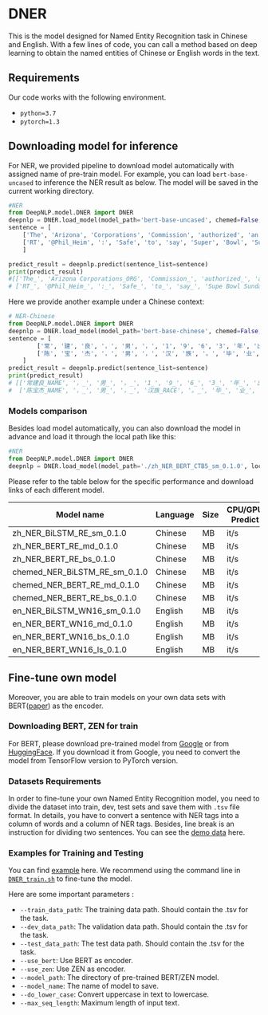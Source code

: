# DNER
This is the model designed for Named Entity Recognition task in Chinese and English. 
With a few lines of code, you can call a method based on deep learning to obtain the named entities of Chinese or English words in the text.

## Requirements
Our code works with the following environment.
* `python=3.7`
* `pytorch=1.3`

## Downloading model for inference
For NER, we provided pipeline to download model automatically with assigned name of pre-train model. 
For example, you can load `bert-base-uncased` to inference the NER result as below.
The model will be saved in the current working directory.
```python
#NER
from DeepNLP.model.DNER import DNER
deepnlp = DNER.load_model(model_path='bert-base-uncased', chemed=False, language='en', local_rank=-1, no_cuda=False)
sentence = [
    ['The', 'Arizona', 'Corporations', 'Commission', 'authorized', 'an', '11.5', '%', 'rate', 'increase', 'at', 'Tucson', 'Electric', 'Power', 'Co.', ',', 'substantially', 'lower', 'than', 'recommended', 'last', 'month', 'by', 'a', 'commission', 'hearing', 'officer', 'and', 'barely', 'half', 'the', 'rise', 'sought', 'by', 'the', 'utility', '.'], 
    ['RT', '@Phil_Heim', ':', 'Safe', 'to', 'say', 'Super', 'Bowl', 'Sunday', 'is', 'my', 'favourite', 'holiday', 'of', 'the', 'year']
    ]

predict_result = deepnlp.predict(sentence_list=sentence)
print(predict_result)
#[['The_', 'Arizona Corporations_ORG', 'Commission_', 'authorized_', 'an_', '11.5_', '%_', 'rate_', 'increase_', 'at_', 'Tucson Electric PowerCo._ORG', ',_', 'substantially_', 'lower_', 'than_', 'recommended_', 'last_', 'month_', 'by_', 'a_', 'commission_', 'hearing_', 'officer_', 'and_', 'barely_', 'half_', 'the_', 'rise_', 'sought_', 'by_', 'the_', 'utility_', '._'], 
# ['RT_', '@Phil_Heim_', ':_', 'Safe_', 'to_', 'say_', 'Supe Bowl Sunday_other', 'is_', 'my_', 'favourite_', 'holiday_', 'of_', 'the_', 'year_']]
```
Here we provide another example under a Chinese context:
```python
# NER-Chinese
from DeepNLP.model.DNER import DNER
deepnlp = DNER.load_model(model_path='bert-base-chinese', chemed=False, language='zh', local_rank=-1, no_cuda=False)
sentence = [
        ['常', '建', '良', '，', '男', '，', '1', '9', '6', '3', '年', '出', '生', '，', '工', '科', '学', '士', '，', '高', '级', '工', '程', '师', '，', '北', '京', '物', '资', '学', '院', '客', '座', '副', '教', '授', '。'],
        ['陈', '宝', '杰', '，', '男', '，', '汉', '族', '。', '毕', '业', '于', '解', '放', '军', '南', '京', '政', '治', '学', '院', '，', '大', '学', '学', '历', '。']
    ]
predict_result = deepnlp.predict(sentence_list=sentence)
print(predict_result)
# [['常建良_NAME', '，_', '男_', '，_', '1_', '9_', '6_', '3_', '年_', '出_', '生_', '，_', '工科_PRO', '学士_EDU', '，_', '高级工程师_TITLE', '，_', '北京物资学院_ORG', '客座副教授_TITLE', '。_'],
#  ['陈宝杰_NAME', '，_', '男_', '，_', '汉族_RACE', '。_', '毕_', '业_', '于_', '解放军南京政治学院_ORG', '，_', '大学学历_EDU', '。_']]
```
### Models comparison
Besides load model automatically, you can also download the model in advance and load it through the local path like this: 
```python
#NER
from DeepNLP.model.DNER import DNER
deepnlp = DNER.load_model(model_path='./zh_NER_BERT_CTB5_sm_0.1.0', local_rank=-1, no_cuda=False)
```
Please refer to the table below for the specific performance and download links of each different model.

| Model name                    | Language| Size | CPU/GPU Predict | CPU/GPU Train | Memory Size | Performance |
| ------------------------------| --------| ---- | --------------- |  ------------ |  ---------- | ----------- |
| zh_NER_BiLSTM_RE_sm_0.1.0     | Chinese | MB   | it/s            | it/s          | GB | % |
| zh_NER_BERT_RE_md_0.1.0       | Chinese | MB   | it/s            | it/s          | GB | % |
| zh_NER_BERT_RE_bs_0.1.0       | Chinese | MB   | it/s            | it/s          | GB | % |
| chemed_NER_BiLSTM_RE_sm_0.1.0 | Chinese | MB   | it/s            | it/s          | GB | % |
| chemed_NER_BERT_RE_md_0.1.0   | Chinese | MB   | it/s            | it/s          | GB | % |
| chemed_NER_BERT_RE_bs_0.1.0   | Chinese | MB   | it/s            | it/s          | GB | % |
| en_NER_BiLSTM_WN16_sm_0.1.0   | English | MB   | it/s            | it/s          | GB | % |
| en_NER_BERT_WN16_md_0.1.0     | English | MB   | it/s            | it/s          | GB | % |
| en_NER_BERT_WN16_bs_0.1.0     | English | MB   | it/s            | it/s          | GB | % |
| en_NER_BERT_WN16_ls_0.1.0     | English | MB   | it/s            | it/s          | GB | % |

## Fine-tune own model
Moreover, you are able to train models on your own data sets with BERT([paper](https://www.aclweb.org/anthology/N19-1423/)) as the encoder.

[comment]: <> (or ZEN&#40;[paper]&#40;https://arxiv.org/abs/1911.00720&#41;&#41; as the encoder.)

### Downloading BERT, ZEN for train
For BERT, please download pre-trained model from [Google](https://github.com/google-research/bert) or from [HuggingFace](https://s3.amazonaws.com/models.huggingface.co/bert/bert-base-chinese.tar.gz). 
If you download it from Google, you need to convert the model from TensorFlow version to PyTorch version.

[comment]: <> (For ZEN, you can download the pre-trained model from [here]&#40;https://github.com/sinovation/ZEN&#41;.)

### Datasets Requirements
In order to fine-tune your own Named Entity Recognition model, you need to divide the dataset into train, dev, test sets and save them with `.tsv` file format.
In details, you have to convert a sentence with NER tags into a column of words and a column of NER tags. Besides, line break is an instruction for dividing two sentences.
You can see the [demo data](../../examples/DNER/data_demo) here.

### Examples for Training and Testing

You can find [example](../../examples/DNER/DNER_train.py) here. 
We recommend using the command line in [`DNER_train.sh`](./examples/DNER/DNER_train.sh) to fine-tune the model.

Here are some important parameters :

* `--train_data_path`: The training data path. Should contain the .tsv for the task.
* `--dev_data_path`: The validation data path. Should contain the .tsv for the task.
* `--test_data_path`: The test data path. Should contain the .tsv for the task.
* `--use_bert`: Use BERT as encoder.
* `--use_zen`: Use ZEN as encoder.
* `--model_path`: The directory of pre-trained BERT/ZEN model.
* `--model_name`: The name of model to save.
* `--do_lower_case`: Convert uppercase in text to lowercase.
* `--max_seq_length`: Maximum length of input text.


[comment]: <> (* `--ngram_length`: the max length of n-grams to be considered.)

[comment]: <> (* `--ngram_type`: use `av`, `dlg`, or `pmi` to construct the lexicon N.)

[comment]: <> (* `--av_threshold`: when using `av` to construct the lexicon N, n-grams whose AV score is lower than the threshold will be excluded from the lexicon N.)

[comment]: <> (* `--ngram_threshold`: n-grams whose frequency is lower than the threshold will be excluded from the lexicon N. Note that, when the threshold is set to 1, no n-gram is filtered out by its frequency. We therefore **DO NOT** recommend you to use 1 as the n-gram frequency threshold.)

